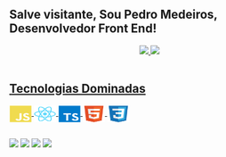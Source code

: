 ## Salve visitante, Sou Pedro Medeiros, Desenvolvedor Front End!
<div style="display: block" align="center">
  <a href="https://github.com/PedroAugMedeiros">
  <img height="180em" width:"100" src="https://github-readme-stats-sigma-five.vercel.app/api?username=pedroaugmedeiros&show_icons=true&theme=dracula&include_all_commits=true&count_private=true"/>
  <img height="180em" src="https://github-readme-stats-sigma-five.vercel.app/api/top-langs/?username=pedroaugmedeiros&show_icons=true&theme=dracula&include_all_commits=true&count_private=true"/>
</div>
</div>
<div style="display: inline_block"><br>
  <h2>Tecnologias Dominadas</h2>
  <img align="center" alt="Pedro-Js" height="30" width="40" src="https://raw.githubusercontent.com/devicons/devicon/master/icons/javascript/javascript-plain.svg">
  <img align="center" alt="Pedro-React" height="30" width="40" src="https://raw.githubusercontent.com/devicons/devicon/master/icons/react/react-original.svg">
  <img align="center" alt="Pedro-Ts" height="30" width="40" src="https://raw.githubusercontent.com/devicons/devicon/master/icons/typescript/typescript-plain.svg">
  <img align="center" alt="Pedro-HTML" height="30" width="40" src="https://raw.githubusercontent.com/devicons/devicon/master/icons/html5/html5-original.svg">
  <img align="center" alt="Pedro-CSS" height="30" width="40" src="https://raw.githubusercontent.com/devicons/devicon/master/icons/css3/css3-original.svg">
</div>
  
  ##
 
<div>  
  <a href ="mailto:pedroaugmed7@gmail.com"><img src="https://img.shields.io/badge/-Gmail-%23333?style=for-the-badge&logo=gmail&logoColor=white" target="_blank"></a>
  <a href="https://www.linkedin.com/in/pedroaugmed?lipi=urn%3Ali%3Apage%3Ad_flagship3_profile_view_base_contact_details%3BJijohMA2RBO%2FG63znL%2B5Pg%3D%3D" target="_blank"><img src="https://img.shields.io/badge/-LinkedIn-%230077B5?style=for-the-badge&logo=linkedin&logoColor=white" target="_blank"></a> 
  <a href="https://github.com/PedroAugMedeiros/PedroMedeirosPortifolio" target="_blank"><img src="https://img.shields.io/badge/-Portifolio-%230077B5?style=for-the-badge&logo=Portifolio&logoColor=white" target="_blank"></a>
  <a href="https://pedro-medeiros-portifolio.herokuapp.com" target="_blank"><img src="https://img.shields.io/badge/-Portifolio Deployed-%230077B5?style=for-the-badge&logo=Portifolio&logoColor=white" target="_blank"></a> 
</div>
